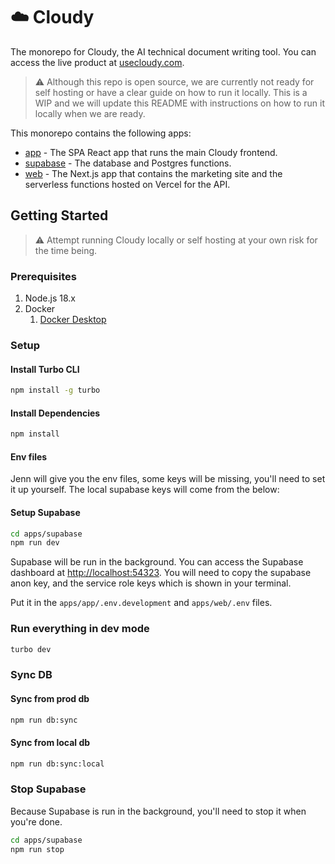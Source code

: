 # ☁️ Cloudy

The monorepo for Cloudy, the AI technical document writing tool. You can access the live product at [usecloudy.com](https://usecloudy.com).

> ⚠️ Although this repo is open source, we are currently not ready for self hosting or have a clear guide on how to run it locally. This is a WIP and we will update this README with instructions on how to run it locally when we are ready.

This monorepo contains the following apps:

- [app](./apps/app) - The SPA React app that runs the main Cloudy frontend.
- [supabase](./apps/supabase) - The database and Postgres functions.
- [web](./apps/web) - The Next.js app that contains the marketing site and the serverless functions hosted on Vercel for the API.

## Getting Started

> ⚠️ Attempt running Cloudy locally or self hosting at your own risk for the time being.

### Prerequisites

1. Node.js 18.x
2. Docker
   1. [Docker Desktop](https://www.docker.com/products/docker-desktop/)

### Setup

#### Install Turbo CLI

```bash
npm install -g turbo
```

#### Install Dependencies

```bash
npm install
```

#### Env files

Jenn will give you the env files, some keys will be missing, you'll need to set it up yourself. The local supabase keys will come from the below:

#### Setup Supabase

```bash
cd apps/supabase
npm run dev
```

Supabase will be run in the background. You can access the Supabase dashboard at [http://localhost:54323](http://localhost:54323).
You will need to copy the supabase anon key, and the service role keys which is shown in your terminal.

Put it in the `apps/app/.env.development` and `apps/web/.env` files.

### Run everything in dev mode

```bash
turbo dev
```

### Sync DB

#### Sync from prod db

```bash
npm run db:sync
```

#### Sync from local db

```bash
npm run db:sync:local
```

### Stop Supabase

Because Supabase is run in the background, you'll need to stop it when you're done.

```bash
cd apps/supabase
npm run stop
```
